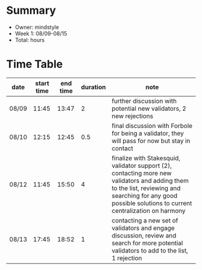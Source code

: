 # Summary
* Owner: mindstyle
* Week 1: 08/09-08/15
* Total:  hours

# Time Table
| date  | start time  | end time | duration  |  note |
|---|---|---|---|---|
|  08/09 | 11:45  | 13:47 | 2 |  further discussion with potential new validators, 2 new rejections |
|  08/10 | 12:15| 12:45 | 0.5 | final discussion with Forbole for being a validator, they will pass for now but stay in contact  |
|  08/12 | 11:45 | 15:50 | 4 | finalize with Stakesquid, validator support (2), contacting more new validators and adding them to the list, reviewing and searching for any good possible solutions to current centralization on harmony |
|  08/13 | 17:45  | 18:52 | 1 |  contacting  a new set of validators and engage discussion, review and search for more potential validators to add to the list, 1 rejection |
